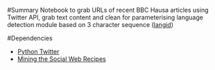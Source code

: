 #Summary
Notebook to grab URLs of recent BBC Hausa articles using Twitter API, grab text content and clean for parameterising language detection module based on 3 character sequence ([langid](https://github.com/saffsd/langid.py))

#Dependencies
* [Python Twitter](https://github.com/sixohsix/twitter)
* [Mining the Social Web Recipes](https://github.com/ptwobrussell/Mining-the-Social-Web-2nd-Edition)
